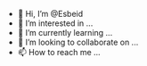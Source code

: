 - 👋 Hi, I’m @Esbeid
- 👀 I’m interested in ...
- 🌱 I’m currently learning ...
- 💞️ I’m looking to collaborate on ...
- 📫 How to reach me ...

<!---
Esbeid/Esbeid is a ✨ special ✨ repository because its `README.md` (this file) appears on your GitHub profile.
You can click the Preview link to take a look at your changes.
--->
